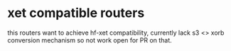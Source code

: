 # xet compatible routers

this routers want to achieve hf-xet compatibility, currently lack s3 <> xorb conversion mechanism so not work
open for PR on that.